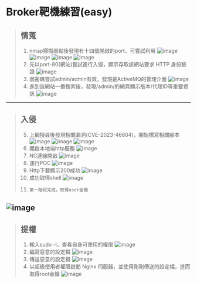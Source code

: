 # Broker靶機練習(easy)
> ## 情蒐
> 1.	nmap掃描弱點後發現有十四個開啟的port，可嘗試利用
![image](https://github.com/TwMoonBear-Arsenal/Pub-ClassWork/assets/124786200/86ef7b52-7bbb-4921-b1ba-fcebeeb94481)
![image](https://github.com/TwMoonBear-Arsenal/Pub-ClassWork/assets/124786200/88054015-72a7-4ea2-8cb3-62b7124291d6)
![image](https://github.com/TwMoonBear-Arsenal/Pub-ClassWork/assets/124786200/b7d509e7-5265-4ec7-a666-ef2507ad122a)
![image](https://github.com/TwMoonBear-Arsenal/Pub-ClassWork/assets/124786200/a6e8a971-0509-4d85-b82d-c97d5a9224dc)
>2.	先以port-80(網站)嘗試進行入侵，顯示存取該網站要求 HTTP 身份驗證
![image](https://github.com/TwMoonBear-Arsenal/Pub-ClassWork/assets/124786200/77fa0265-1d93-4701-9b65-d3b1ef98791b)
>3.	弱密碼嘗試admin/admin有效，發現是ActiveMQ的管理介面
![image](https://github.com/TwMoonBear-Arsenal/Pub-ClassWork/assets/124786200/79e85caf-1c39-4f08-97af-7c3856dc6ad0)
>4.	進到該網站一番搜索後，發現/admin/的網頁顯示版本/代理ID等重要資訊
![image](https://github.com/TwMoonBear-Arsenal/Pub-ClassWork/assets/124786200/18330fb3-20dd-4dce-81cb-90bb781fda3f)
---
> ## 入侵
>5.	上網搜尋後發現相關漏洞(CVE-2023-46604)，開始撰寫相關腳本
![image](https://github.com/TwMoonBear-Arsenal/Pub-ClassWork/assets/124786200/b10e9002-2dbc-44ce-9e35-be84b9d216ba)
![image](https://github.com/TwMoonBear-Arsenal/Pub-ClassWork/assets/124786200/0b695b43-89c6-4dc7-b1f7-5df81c131bf9)
![image](https://github.com/TwMoonBear-Arsenal/Pub-ClassWork/assets/124786200/b5ead630-5f2b-4806-b3cc-f48d316a5413)
>6.	開啟本地端http服務
![image](https://github.com/TwMoonBear-Arsenal/Pub-ClassWork/assets/124786200/fd16f727-4643-4652-bc67-67697307b5dc)
>7.	NC連線開啟
![image](https://github.com/TwMoonBear-Arsenal/Pub-ClassWork/assets/124786200/3b7d86ca-7f34-4635-9f45-a9c1aef55ee7)
>8.	運行POC
![image](https://github.com/TwMoonBear-Arsenal/Pub-ClassWork/assets/124786200/5c963de4-01c1-412e-b512-e812bcb03a34)
>9.	Http下載顯示200成功
![image](https://github.com/TwMoonBear-Arsenal/Pub-ClassWork/assets/124786200/26e1638e-9bd7-4ccb-a67c-3b7a0990450c)
>10. 成功取得shell
![image](https://github.com/TwMoonBear-Arsenal/Pub-ClassWork/assets/124786200/bb2e8416-fc5c-45d5-85bd-8fd8546d6e89)
>11.	 第一階段完成，取得user金鑰
![image](https://github.com/TwMoonBear-Arsenal/Pub-ClassWork/assets/124786200/e7434c0e-3fe3-4453-9f51-fbcf19044d2d)
---
> ## 提權
>1.	輸入sudo -l，查看自身可使用的權限
![image](https://github.com/TwMoonBear-Arsenal/Pub-ClassWork/assets/124786200/1d5bd2e3-671d-4bec-aa30-35531dab1524)
>2.	編寫惡意的設定檔
![image](https://github.com/TwMoonBear-Arsenal/Pub-ClassWork/assets/124786200/004489ba-fb7e-44dd-a19d-5bff4dbfb44b)
>3.	傳送惡意的設定檔
![image](https://github.com/TwMoonBear-Arsenal/Pub-ClassWork/assets/124786200/e698c053-2167-44f9-a184-d065c9d9af48)
>4.	以超級使用者權限啟動 Nginx 伺服器，並使用剛剛傳送的設定檔，進而取得root金鑰
![image](https://github.com/TwMoonBear-Arsenal/Pub-ClassWork/assets/124786200/34663ee2-240e-4e3f-8144-627c0a6c9120)
